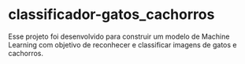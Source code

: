# classificador-gatos_cachorros
Esse projeto foi desenvolvido para construir um modelo de Machine Learning com objetivo de reconhecer e classificar imagens de gatos e cachorros.
